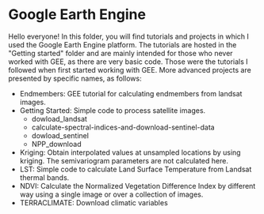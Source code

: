 
# Google Earth Engine
Hello everyone! In this folder, you will find tutorials and projects in which I used the Google Earth Engine platform.
The tutorials are hosted in the "Getting started" folder and are mainly intended for those who never worked with GEE, as there are very basic code. Those were the tutorials I followed when first started working with GEE. 
More advanced projects are presented by specific names, as follows:
- Endmembers: GEE tutorial for calculating endmembers from landsat images.
- Getting Started: Simple code to process satellite images.
  - dowload_landsat
  - calculate-spectral-indices-and-download-sentinel-data
  - dowload_sentinel
  - NPP_download
- Kriging: Obtain interpolated values at unsampled locations by using kriging. The semivariogram parameters are not calculated here.
- LST: Simple code to calculate Land Surface Temperature from Landsat thermal bands.
- NDVI: Calculate the Normalized Vegetation Difference Index by different way using a single image or over a collection of images.
- TERRACLIMATE: Download climatic variables

